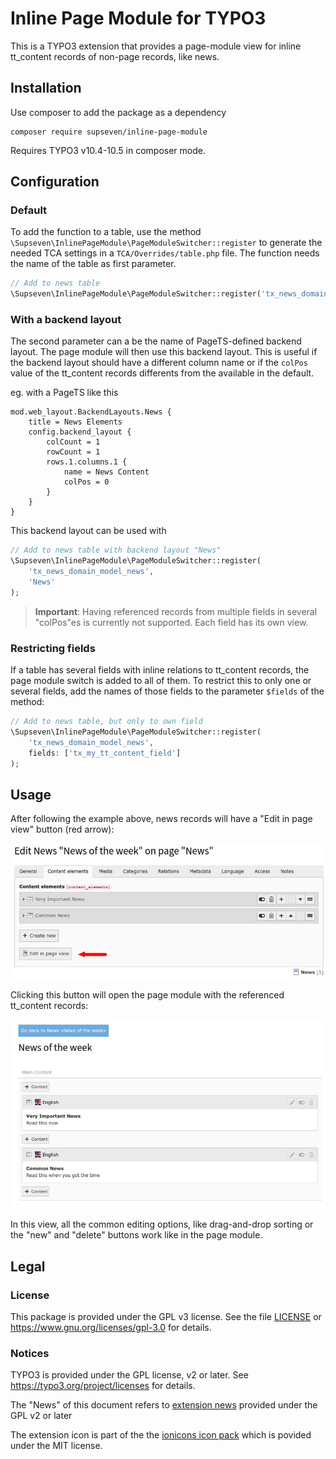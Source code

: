 # Inline Page Module for TYPO3

This is a TYPO3 extension that provides a page-module view for inline 
tt_content records of non-page records, like news.

## Installation

Use composer to add the package as a dependency

```shell
composer require supseven/inline-page-module
```

Requires TYPO3 v10.4-10.5 in composer mode.

## Configuration

### Default

To add the function to a table, use the method 
`\Supseven\InlinePageModule\PageModuleSwitcher::register` to generate the 
needed TCA settings in a `TCA/Overrides/table.php` file. The function needs 
the name of the table as first parameter.

```php
// Add to news table
\Supseven\InlinePageModule\PageModuleSwitcher::register('tx_news_domain_model_news');
```

### With a backend layout

The second parameter can a be the name of PageTS-defined backend layout. The 
page module will then use this backend layout. This is useful if the backend 
layout should have a different column name or if the `colPos` value of the 
tt_content records differents from the available in the default.

eg. with a PageTS like this

```typoscript
mod.web_layout.BackendLayouts.News {
    title = News Elements
    config.backend_layout {
        colCount = 1
        rowCount = 1
        rows.1.columns.1 {
            name = News Content
            colPos = 0
        }
    }
}
```

This backend layout can be used with

```php
// Add to news table with backend layout "News"
\Supseven\InlinePageModule\PageModuleSwitcher::register(
    'tx_news_domain_model_news',
    'News'
);
```

> **Important**: Having referenced records from multiple fields in several 
> "colPos"es is currently not supported. Each field has its own view.

### Restricting fields

If a table has several fields with inline relations to tt_content records, 
the page module switch is added to all of them. To restrict this to only one 
or several fields, add the names of those fields to the parameter `$fields` 
of the method:

```php
// Add to news table, but only to own field
\Supseven\InlinePageModule\PageModuleSwitcher::register(
    'tx_news_domain_model_news',
    fields: ['tx_my_tt_content_field']
);
```

## Usage

After following the example above, news records will have a "Edit in page 
view" button (red arrow):

![News content elements in form](./Documentation/Images/news-inline-records.jpg)

Clicking this button will open the page module with the referenced 
tt_content records:

![News content in page module](./Documentation/Images/news-page-module.jpg)

In this view, all the common editing options, like drag-and-drop sorting or 
the "new" and "delete" buttons work like in the page module.

## Legal

### License

This package is provided under the GPL v3 license. See the file 
[LICENSE](./LICENSE) or <https://www.gnu.org/licenses/gpl-3.0> for details.

### Notices

TYPO3 is provided under the GPL license, v2 or later. See 
<https://typo3.org/project/licenses> for details.

The "News" of this document refers to [extension news](https://github.com/georgringer/news/)
provided under the GPL v2 or later

The extension icon is part of the the 
[ionicons icon pack](https://ionic.io/ionicons) which is povided under the 
MIT license.
